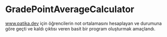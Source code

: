# GradePointAverageCalculator
www.patika.dev için öğrencilerin not ortalamasını hesaplayan ve durumuna göre geçti ve kaldı çıktısı veren basit bir program oluşturmak amaçlandı.

